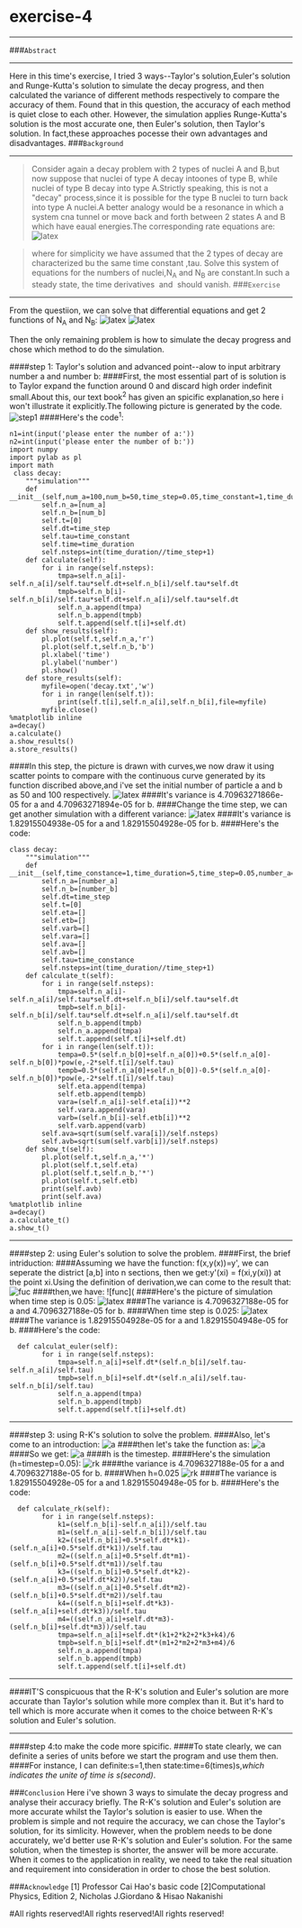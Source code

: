 # exercise-4
***
###`Abstract`
***
Here in this time's exercise, I tried 3 ways--Taylor's solution,Euler's solution and Runge-Kutta's solution to simulate the decay progress, and then calculated the variance of different methods respectively to compare the accuracy of them. Found that in this question, the accuracy of each method is quiet close to each other. However, the simulation applies Runge-Kutta's solution is the most accurate one, then Euler's solution, then Taylor's solution. In fact,these approaches pocesse their own advantages and disadvantages.
###`Background`
***
>Consider again a decay problem with 2 types of nuclei A and  B,but now suppose that nuclei of type A decay intoones of type B, while nuclei of type B decay into type A.Strictly speaking, this is not a "decay" process,since it is possible for the type B nuclei to turn back into type  A nuclei.A better analogy would be a resonance in which a system cna tunnel or move back and forth between 2 states A and B  which have eaual energies.The corresponding rate equations are:
                                    ![latex](https://github.com/LuxAsteria/test3/blob/master/屏幕快照%202016-09-28%20下午1.45.52.png)
                                    
>where for simplicity we have assumed that the 2 types of decay are characterized bu the same time constant ,tau. Solve this system of equations for the numbers of nuclei,N<sub>A</sub> and  N<sub>B</sub> are constant.In such a steady state, the time derivatives  <img src="http://latex.codecogs.com/gif.latex?\frac{dN_{A}}{dt}" alt="" title="" /> and <img src="http://latex.codecogs.com/gif.latex?\frac{dN_{B}}{dt}" alt="" title="" /> should vanish.
###`Exercise`
***
From the questiion, we can solve that differential equations and get 2 functions of N<sub>A</sub> and N<sub>B</sub>:
![latex](https://github.com/LuxAsteria/test3/blob/master/屏幕快照%202016-10-09%20下午10.12.04.png)
![latex](https://github.com/LuxAsteria/test3/blob/master/屏幕快照%202016-10-09%20下午10.12.52.png)

Then the only remaining problem is how to simulate the decay progress and chose which method to do the simulation.

####step 1: Taylor's solution and advanced point--alow to input arbitrary number a and number b:
####First, the most essential part of is solution is to Taylor expand the function around 0 and discard high order indefinit small.About this, our text book<sup>2</sup> has given an spicific explanation,so here i won't illustrate it explicitly.The following picture is generated by the code.
![step1](https://github.com/LuxAsteria/test3/blob/master/step2.png)
####Here's the code<sup>1</sup>:
```
n1=int(input('please enter the number of a:'))
n2=int(input('please enter the number of b:'))
import numpy
import pylab as pl
import math
 class decay:
    """simulation"""
    def __init__(self,num_a=100,num_b=50,time_step=0.05,time_constant=1,time_duration=5):
        self.n_a=[num_a]
        self.n_b=[num_b]
        self.t=[0]
        self.dt=time_step
        self.tau=time_constant
        self.time=time_duration
        self.nsteps=int(time_duration//time_step+1)
    def calculate(self):
        for i in range(self.nsteps):
            tmpa=self.n_a[i]-self.n_a[i]/self.tau*self.dt+self.n_b[i]/self.tau*self.dt
            tmpb=self.n_b[i]-self.n_b[i]/self.tau*self.dt+self.n_a[i]/self.tau*self.dt
            self.n_a.append(tmpa)
            self.n_b.append(tmpb)
            self.t.append(self.t[i]+self.dt)
    def show_results(self):
        pl.plot(self.t,self.n_a,'r')
        pl.plot(self.t,self.n_b,'b')
        pl.xlabel('time')
        pl.ylabel('number')
        pl.show()
    def store_results(self):
        myfile=open('decay.txt','w')
        for i in range(len(self.t)):
            print(self.t[i],self.n_a[i],self.n_b[i],file=myfile)
        myfile.close()
%matplotlib inline
a=decay()
a.calculate()
a.show_results()
a.store_results()
```
####In this step, the picture is drawn with curves,we now draw it using scatter points to compare with the continuous curve generated by its function discribed above,and i've set the initial number of particle a and b as 50 and 100 respectively.
![latex](https://github.com/LuxAsteria/test3/blob/master/taylor%200.05%20r.png)
####It's variance is 4.70963271866e-05 for a and 4.70963271894e-05 for b.
####Change the time step, we can get another simulation with a different variance:
![latex](https://github.com/LuxAsteria/test3/blob/master/taylor%200.025%20right.png)
####It's variance is 1.82915504938e-05 for a and 1.82915504928e-05 for b.
####Here's the code:
```
class decay:
    """simulation"""
    def __init__(self,time_constance=1,time_duration=5,time_step=0.05,number_a=50,number_b=100):
        self.n_a=[number_a]
        self.n_b=[number_b]
        self.dt=time_step
        self.t=[0]
        self.eta=[]
        self.etb=[]
        self.varb=[]
        self.vara=[]
        self.ava=[]
        self.avb=[]
        self.tau=time_constance
        self.nsteps=int(time_duration//time_step+1)
    def calculate_t(self):
        for i in range(self.nsteps):
            tmpa=self.n_a[i]-self.n_a[i]/self.tau*self.dt+self.n_b[i]/self.tau*self.dt
            tmpb=self.n_b[i]-self.n_b[i]/self.tau*self.dt+self.n_a[i]/self.tau*self.dt
            self.n_b.append(tmpb)
            self.n_a.append(tmpa)
            self.t.append(self.t[i]+self.dt)
        for i in range(len(self.t)):
            tempa=0.5*(self.n_b[0]+self.n_a[0])+0.5*(self.n_a[0]-self.n_b[0])*pow(e,-2*self.t[i]/self.tau)
            tempb=0.5*(self.n_a[0]+self.n_b[0])-0.5*(self.n_a[0]-self.n_b[0])*pow(e,-2*self.t[i]/self.tau)
            self.eta.append(tempa)
            self.etb.append(tempb)
            vara=(self.n_a[i]-self.eta[i])**2
            self.vara.append(vara)
            varb=(self.n_b[i]-self.etb[i])**2
            self.varb.append(varb)
        self.ava=sqrt(sum(self.vara[i])/self.nsteps)
        self.avb=sqrt(sum(self.varb[i])/self.nsteps)
    def show_t(self):
        pl.plot(self.t,self.n_a,'*')
        pl.plot(self.t,self.eta)
        pl.plot(self.t,self.n_b,'*')
        pl.plot(self.t,self.etb)
        print(self.avb)
        print(self.ava)
%matplotlib inline
a=decay()
a.calculate_t()
a.show_t()
```
***
####step 2: using Euler's solution to solve the problem.
####First, the brief intriduction:
####Assuming we have the function: f(x,y(x))=y', we can seperate the district [a,b] into n sections, then we get:y'(xi) = f(xi,y(xi)) at the point xi.Using the definition of derivation,we can come to the result that:
![fuc](https://github.com/LuxAsteria/test3/blob/master/屏幕快照%202016-10-09%20下午10.45.26.png)
####then,we have:
![func](
####Here's the picture of simulation when time step is 0.05:
![latex](https://github.com/LuxAsteria/test3/blob/master/euler%20right%200.05.png)
####The variance is 4.7096327188e-05 for a and 4.7096327188e-05 for b.
####When time step is 0.025:
![latex](https://github.com/LuxAsteria/test3/blob/master/euler%20gai.png)
####The variance is 1.82915504928e-05 for a and 1.82915504948e-05 for b.
####Here's the code:
```
  def calculat_euler(self):
        for i in range(self.nsteps):
            tmpa=self.n_a[i]+self.dt*(self.n_b[i]/self.tau-self.n_a[i]/self.tau)
            tmpb=self.n_b[i]+self.dt*(self.n_a[i]/self.tau-self.n_b[i]/self.tau)
            self.n_a.append(tmpa)
            self.n_b.append(tmpb)
            self.t.append(self.t[i]+self.dt)
```
***
####step 3: using R-K's solution to solve the problem.
####Also, let's come to an introduction:
![a](https://github.com/LuxAsteria/test3/blob/master/屏幕快照%202016-10-09%20下午10.55.24.png)
####then let's take the function as:
![a](https://github.com/LuxAsteria/test3/blob/master/屏幕快照%202016-10-09%20下午10.55.11.png)
####So we get:
![a](https://github.com/LuxAsteria/test3/blob/master/屏幕快照%202016-10-09%20下午10.55.14.png)
####h is the timestep.
####Here's the simulation (h=timestep=0.05):
![rk](https://github.com/LuxAsteria/test3/blob/master/rk%20right0.05.png)
####the variance is 4.7096327188e-05 for a and 4.7096327188e-05 for b.
####When h=0.025
![rk](https://github.com/LuxAsteria/test3/blob/master/rk%20gai.png)
####The variance is 1.82915504928e-05 for a and 1.82915504948e-05 for b.
####Here's the code:
```
  def calculate_rk(self):
        for i in range(self.nsteps):
            k1=(self.n_b[i]-self.n_a[i])/self.tau
            m1=(self.n_a[i]-self.n_b[i])/self.tau
            k2=((self.n_b[i]+0.5*self.dt*k1)-(self.n_a[i]+0.5*self.dt*k1))/self.tau
            m2=((self.n_a[i]+0.5*self.dt*m1)-(self.n_b[i]+0.5*self.dt*m1))/self.tau
            k3=((self.n_b[i]+0.5*self.dt*k2)-(self.n_a[i]+0.5*self.dt*k2))/self.tau
            m3=((self.n_a[i]+0.5*self.dt*m2)-(self.n_b[i]+0.5*self.dt*m2))/self.tau
            k4=((self.n_b[i]+self.dt*k3)-(self.n_a[i]+self.dt*k3))/self.tau
            m4=((self.n_a[i]+self.dt*m3)-(self.n_b[i]+self.dt*m3))/self.tau
            tmpa=self.n_a[i]+self.dt*(k1+2*k2+2*k3+k4)/6
            tmpb=self.n_b[i]+self.dt*(m1+2*m2+2*m3+m4)/6
            self.n_a.append(tmpa)
            self.n_b.append(tmpb)
            self.t.append(self.t[i]+self.dt)
```
***
####IT'S conspicuous that the R-K's solution and Euler's solution are more accurate than Taylor's solution while more complex than it. But it's hard to tell which is more accurate when it comes to the choice between R-K's solution and Euler's solution.
***
####step 4:to make the code more spicific.
####To state clearly, we can definite a series of units before we start the program and use them then.
####For instance, I can definite:s=1,then state:time=6(times)s,*which indicates the unite of time is s(second)*.

###`Conclusion`
Here i've shown 3 ways to simulate the decay progress and analyse their accuracy briefly. The R-K's solution and Euler's solution are more accurate whilst the Taylor's solution is easier to use.
When the problem is simple and not require the accuracy, we can chose the Taylor's solution, for its simlicity. However, when the problem needs to be done accurately, we'd better use R-K's solution and Euler's solution.
For the same solution, when the timestep is shorter, the answer will be more accurate.
When it comes to the application in reality, we need to take the real situation and requirement into consideration in order to chose the best solution.

###`Acknowledge`
[1] Professor Cai Hao's basic code
[2]Computational Physics, Edition 2, Nicholas J.Giordano & Hisao Nakanishi


#All rights reserved!All rights reserved!All rights reserved!
